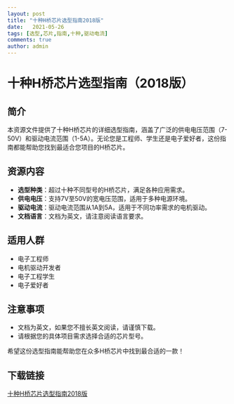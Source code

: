 ```yaml
---
layout: post
title: "十种H桥芯片选型指南2018版"
date:   2021-05-26
tags: [选型,芯片,指南,十种,驱动电流]
comments: true
author: admin
---
```

# 十种H桥芯片选型指南（2018版）

## 简介
本资源文件提供了十种H桥芯片的详细选型指南，涵盖了广泛的供电电压范围（7-50V）和驱动电流范围（1-5A）。无论您是工程师、学生还是电子爱好者，这份指南都能帮助您找到最适合您项目的H桥芯片。

## 资源内容
- **选型种类**：超过十种不同型号的H桥芯片，满足各种应用需求。
- **供电电压**：支持7V至50V的宽电压范围，适用于多种电源环境。
- **驱动电流**：驱动电流范围从1A到5A，适用于不同功率需求的电机驱动。
- **文档语言**：文档为英文，请注意阅读语言要求。

## 适用人群
- 电子工程师
- 电机驱动开发者
- 电子工程学生
- 电子爱好者

## 注意事项
- 文档为英文，如果您不擅长英文阅读，请谨慎下载。
- 请根据您的具体项目需求选择合适的芯片型号。

希望这份选型指南能帮助您在众多H桥芯片中找到最合适的一款！

## 下载链接

[十种H桥芯片选型指南2018版](https://pan.quark.cn/s/7e5ceb4998a9)